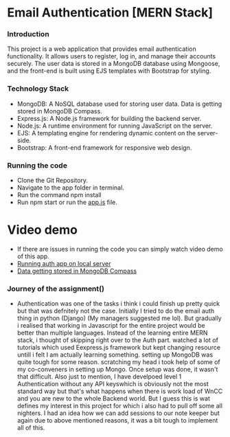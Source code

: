# Email Authentication [MERN Stack]
### Introduction
This project is a web application that provides email authentication functionality. It allows users to register, log in, and manage their accounts securely. The user data is stored in a MongoDB database using Mongoose, and the front-end is built using EJS templates with Bootstrap for styling.
### Technology Stack
* MongoDB: A NoSQL database used for storing user data. Data is getting stored in MongoDB Compass.
* Express.js: A Node.js framework for building the backend server.
* Node.js: A runtime environment for running JavaScript on the server.
* EJS: A templating engine for rendering dynamic content on the server-side.
* Bootstrap: A front-end framework for responsive web design.
### Running the code
* Clone the Git Repository.
* Navigate to the app folder in terminal.
* Run the command npm install
* Run npm start or run the [app.js](https://github.com/ShahuPatil07/InstiGPT_Ass_backend/blob/main/app.js) file.

# Video demo
* If there are issues in running the code you can simply watch video demo of this app.
* [Running auth app on local server](https://drive.google.com/file/d/1HZhxCnmbpBczYwc8mjlWq1IDAl2fZ2bO/view?usp=sharing)
* [Data getting stored in MongoDB Compass](https://drive.google.com/file/d/1jOaTL_Pe-qIslUJ50CGUrYQ-G8nur-XO/view?usp=sharing)
### Journey of the assignment()
* Authentication was one of the tasks i think i could finish up pretty quick but that was defnitely not the case. Initially I tried to do the email auth thing in python (Django) (My managers suggested me lol). But gradually i realised that working in Javascript for the entire project would be better than multiple languages. Instead of the learning entire MERN stack, i thought of skipping right over to the Auth part. watched a lot of tutorials which used Eexpress.js framework but kept changing resource untill i felt I am actually learning something. setting up MongoDB was quite tough for some reason. scratching my head i took help of some of my co-conveners in setting up Mongo. Once setup was done, it wasn't that difficult. Also just to mention,  I have develpoed level 1 Authentication without any API keyswhich is obviously not the most standard way but that's what happens when there is work load of WnCC and you are new to the whole Backend world. But I guess this is wat defines my interest in this project for which i also had to pull off some all nighters. I had an idea how we can add sessions to our note keeper but again due to above mentioned reasons, it was a bit tough to implement all of this. 

